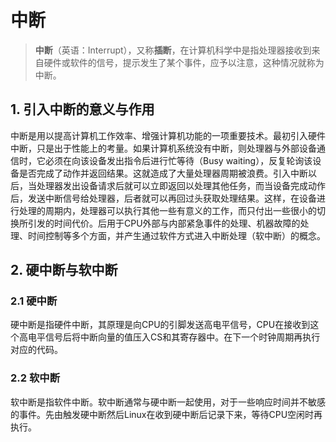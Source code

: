 # 中断

> **中断**（英语：Interrupt），又称**插断**，在计算机科学中是指处理器接收到来自硬件或软件的信号，提示发生了某个事件，应予以注意，这种情况就称为中断。

## 1. 引入中断的意义与作用

中断是用以提高计算机工作效率、增强计算机功能的一项重要技术。最初引入硬件中断，只是出于性能上的考量。如果计算机系统没有中断，则处理器与外部设备通信时，它必须在向该设备发出指令后进行忙等待（Busy waiting），反复轮询该设备是否完成了动作并返回结果。这就造成了大量处理器周期被浪费。引入中断以后，当处理器发出设备请求后就可以立即返回以处理其他任务，而当设备完成动作后，发送中断信号给处理器，后者就可以再回过头获取处理结果。这样，在设备进行处理的周期内，处理器可以执行其他一些有意义的工作，而只付出一些很小的切换所引发的时间代价。后用于CPU外部与内部紧急事件的处理、机器故障的处理、时间控制等多个方面，并产生通过软件方式进入中断处理（软中断）的概念。



## 2. 硬中断与软中断

### 2.1 硬中断

硬中断是指硬件中断，其原理是向CPU的引脚发送高电平信号，CPU在接收到这个高电平信号后将中断向量的值压入CS和其寄存器中。在下一个时钟周期再执行对应的代码。

### 2.2 软中断

软中断是指软件中断。软中断通常与硬中断一起使用，对于一些响应时间并不敏感的事件。先由触发硬中断然后Linux在收到硬中断后记录下来，等待CPU空闲时再执行。